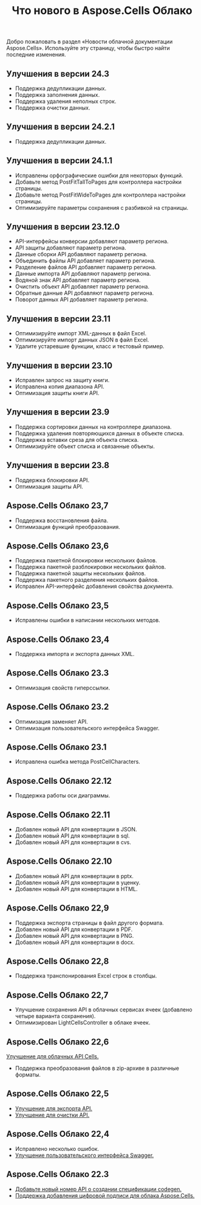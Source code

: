 ﻿---
title: Что нового в Aspose.Cells Облако
second_title: Aspose.Cells Cloud Documen
linktitle: Что такое
type: docs
weight: 5
url: /ru/what-s-new-in-aspose-cells-cloud/
keywords: What's new in aspose cells cloud. Office Excel 2013,  Office Excel 2016,  Office Excel 2019，office Excel 365
description: На этой странице описаны наиболее интересные новые Aspose.Cells облачные функции, представленные в последних выпусках.
kwords: Excel, Office Cloud, REST API, электронная таблица, PDF, CSV, Json, Markdwon, что нового в Aspose.Cells Cloud
---
Добро пожаловать в раздел «Новости облачной документации Aspose.Cells». Используйте эту страницу, чтобы быстро найти последние изменения.

## Улучшения в версии 24.3

- Поддержка дедупликации данных.
- Поддержка заполнения данных.
- Поддержка удаления неполных строк.
- Поддержка очистки данных.

## Улучшения в версии 24.2.1

- Поддержка дедупликации данных.

## Улучшения в версии 24.1.1

- Исправлены орфографические ошибки для некоторых функций.
- Добавьте метод PostFitTallToPages для контроллера настройки страницы.
- Добавьте метод PostFitWideToPages для контроллера настройки страницы.
- Оптимизируйте параметры сохранения с разбивкой на страницы.

## Улучшения в версии 23.12.0

- API-интерфейсы конверсии добавляют параметр региона.
- API защиты добавляют параметр региона.
- Данные сборки API добавляют параметр региона.
- Объединить файлы API добавляет параметр региона.
- Разделение файлов API добавляет параметр региона.
- Данные импорта API добавляют параметр региона.
- Водяной знак API добавляет параметр региона.
- Очистить объект API добавляет параметр региона.
- Обратные данные API добавляют параметр региона.
- Поворот данных API добавляет параметр региона.

## Улучшения в версии 23.11

- Оптимизируйте импорт XML-данных в файл Excel.
- Оптимизируйте импорт данных JSON в файл Excel.
- Удалите устаревшие функции, класс и тестовый пример.

## Улучшения в версии 23.10

- Исправлен запрос на защиту книги.
- Исправлена копия диапазона API.
- Оптимизация защиты книги API.

## Улучшения в версии 23.9

- Поддержка сортировки данных на контроллере диапазона.
- Поддержка удаления повторяющихся данных в объекте списка.
- Поддержка вставки среза для объекта списка.
- Оптимизируйте объект списка и связанные объекты.

## Улучшения в версии 23.8

- Поддержка блокировки API.
- Оптимизация защиты API.

## Aspose.Cells Облако 23,7

 * Поддержка восстановления файла.
* Оптимизация функций преобразования.


## Aspose.Cells Облако 23,6

 * Поддержка пакетной блокировки нескольких файлов.
 * Поддержка пакетной разблокировки нескольких файлов.
 * Поддержка пакетной защиты нескольких файлов.
 * Поддержка пакетного разделения нескольких файлов.
 * Исправлен API-интерфейс добавления свойства документа.


## Aspose.Cells Облако 23,5

 * Исправлены ошибки в написании нескольких методов.


## Aspose.Cells Облако 23,4

 * Поддержка импорта и экспорта данных XML.


## Aspose.Cells Облако 23.3

 * Оптимизация свойств гиперссылки.


## Aspose.Cells Облако 23.2

 * Оптимизация заменяет API.
* Оптимизация пользовательского интерфейса Swagger.




## Aspose.Cells Облако 23.1

 * Исправлена ошибка метода PostCellCharacters.



## Aspose.Cells Облако 22.12

 * Поддержка работы оси диаграммы.


## Aspose.Cells Облако 22.11

 * Добавлен новый API для конвертации в JSON.
 * Добавлен новый API для конвертации в sql.
 * Добавлен новый API для конвертации в cvs.


## Aspose.Cells Облако 22.10

 * Добавлен новый API для конвертации в pptx.
 * Добавлен новый API для конвертации в уценку.
 * Добавлен новый API для конвертации в HTML.

## Aspose.Cells Облако 22,9

 * Поддержка экспорта страницы в файл другого формата.
 * Добавлен новый API для конвертации в PDF.
 * Добавлен новый API для конвертации в PNG.
 * Добавлен новый API для конвертации в docx.

## Aspose.Cells Облако 22,8

* Поддержка транспонирования Excel строк в столбцы.

## Aspose.Cells Облако 22,7

* Улучшение сохранения API в облачных сервисах ячеек (добавлено четыре варианта сохранения).
* Оптимизирован LightCellsController в облаке ячеек.

## Aspose.Cells Облако 22,6

[Улучшение для облачных API Cells.](/cells/aspose-cells-cloud-22-6-release-notes/)
* Поддержка преобразования файлов в zip-архиве в различные форматы.

## Aspose.Cells Облако 22,5

* [Улучшение для экспорта API.](https://docs.aspose.cloud/cells/export/)
* [Улучшение для очистки API.](https://docs.aspose.cloud/cells/clear/)

## Aspose.Cells Облако 22,4

* Исправлено несколько ошибок.
* [Улучшение пользовательского интерфейса Swagger.](https://apireference.aspose.cloud/cells/)

## Aspose.Cells Облако 22.3

* [Добавьте новый номер API о создании спецификации codegen.](https://api.aspose.cloud/v3.0/cells/codegen/spec)
* [Поддержка добавления цифровой подписи для облака Aspose.Cells.](/cells/workbook/digital-signature/)


